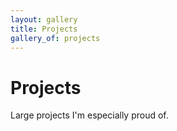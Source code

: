 ```yaml
---
layout: gallery
title: Projects
gallery_of: projects
---
```


# Projects

Large projects I'm especially proud of. 
